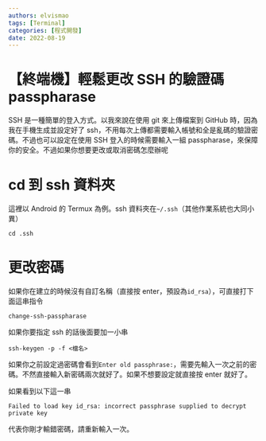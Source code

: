 ```yaml
---
authors: elvismao
tags: [Terminal]
categories: [程式開發]
date: 2022-08-19
---
```


# 【終端機】輕鬆更改 SSH 的驗證碼 passpharase

SSH 是一種簡單的登入方式。以我來說在使用 git 來上傳檔案到 GitHub 時，因為我在手機生成並設定好了 ssh，不用每次上傳都需要輸入帳號和全是亂碼的驗證密碼。不過也可以設定在使用 SSH 登入的時候需要輸入一組 passpharase，來保障你的安全。不過如果你想要更改或取消密碼怎麼辦呢

# cd 到 ssh 資料夾

這裡以 Android 的 Termux 為例。ssh 資料夾在`~/.ssh`（其他作業系統也大同小異）

```
cd .ssh
```

# 更改密碼

如果你在建立的時候沒有自訂名稱（直接按 enter，預設為`id_rsa`），可直接打下面這串指令

```
change-ssh-passpharase
```

如果你要指定 ssh 的話後面要加一小串

```
ssh-keygen -p -f <檔名>
```

如果你之前設定過密碼會看到`Enter old passphrase:`，需要先輸入一次之前的密碼。不然直接輸入新密碼兩次就好了。如果不想要設定就直接按 enter 就好了。

如果看到以下這一串

```
Failed to load key id_rsa: incorrect passphrase supplied to decrypt private key
```

代表你剛才輸錯密碼，請重新輸入一次。
